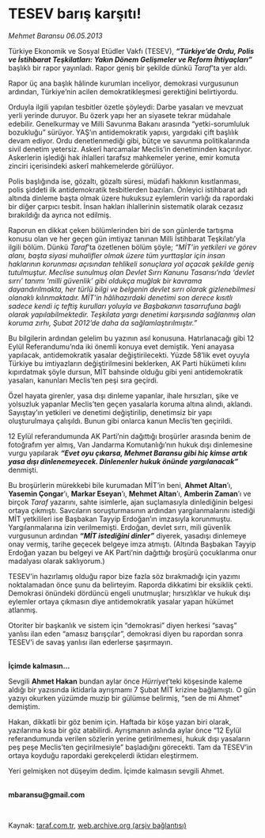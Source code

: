 # TESEV barış karşıtı!

*Mehmet Baransu 06.05.2013*

<div class="yazi"><p>Türkiye Ekonomik ve Sosyal Etüdler Vakfı (TESEV), <b><i>“Türkiye’de Ordu, Polis ve İstihbarat Teşkilatları: Yakın Dönem Gelişmeler ve Reform İhtiyaçları”</i></b> başlıklı bir rapor yayınladı. Rapor geniş bir şekilde dünkü <i>Taraf</i>’ta yer aldı. </p>
<p>Rapor üç ana başlık hâlinde kurumları inceliyor, demokrasi vurgusunun ardından, Türkiye’nin acilen demokratikleşmesi gerektiğini belirtiyordu. </p>
<p>Orduyla ilgili yapılan tesbitler özetle şöyleydi: Darbe yasaları ve mevzuat yerli yerinde duruyor. Bu özerk yapı her an siyasete tekrar müdahale edebilir. Genelkurmay ve Milli Savunma Bakanı arasında “yetki-sorumluluk bozukluğu” sürüyor. YAŞ’ın antidemokratik yapısı, yargıdaki çift başlılık devam ediyor. Ordu denetlenmediği gibi, bütçe ve savunma politikalarında sivil denetim yetersiz. Askerî harcamalar Meclis’in denetiminden kaçırılıyor. Askerlerin işlediği hak ihlalleri tarafsız mahkemeler yerine, emir komuta zinciri içerisindeki askerî mahkemelerde görülüyor. </p>
<p>Polis başlığında ise, gözaltı, gözaltı süresi, müdafi hakkının kısıtlanması, polis şiddeti ilk antidemokratik tesbitlerden bazıları. Önleyici istihbarat adı altında dinleme başta olmak üzere hukuksuz eylemlerin varlığı da rapordaki bir diğer çarpıcı tesbit. İnsan hakları ihlallerinin sistematik olarak cezasız bırakıldığı da ayrıca not edilmiş. </p>
<p>Raporun en dikkat çeken bölümlerinden biri de son günlerde tartışma konusu olan ve her geçen gün imtiyaz tanınan Milli İstihbarat Teşkilatı’yla ilgili bölüm. Dünkü <i>Taraf</i>’ta özetlenen bölüm şöyle; <i>“MİT’in yetkileri ve görev alanı, başta siyasi muhalifler olmak üzere tüm yurttaşlar için insan haklarının korunması açısından tehlikeli sonuçlara yol açacak şekilde geniş tutulmuştur.</i><i> Meclise sunulmuş olan Devlet Sırrı Kanunu Tasarısı’nda ‘devlet sırrı’ tanımı ‘milli güvenlik’ gibi oldukça muğlak bir kavrama dayandırılmakta, her türlü bilgi ve belgenin devlet sırrı olarak gizlenebilmesi olanaklı kılınmaktadır. MİT’in hâlihazırdaki denetimi son derece kısıtlı sadece kendi iç teftiş kurulları yoluyla ve Başbakanın tasarrufuna bağlı olarak yapılabilmektedir. Teşkilata yargı denetimi karşısında sağlanmış olan koruma zırhı, Şubat 2012’de daha da sağlamlaştırılmıştır.”</i></p>
<p>Bu bilgilerin ardından gelelim bu yazının asıl konusuna. Hatırlanacağı gibi 12 Eylül Referandumu’nda iki önemli konuya evet demiştik. Yeni anayasa yapılacak, antidemokratik yasalar değiştirilecekti. Yüzde 58’lik evet oyuyla Türkiye bu imtiyazların değiştirilmesini beklerken, AK Parti hükümeti kılını kıpırdatmak şöyle dursun, MİT bahsinde olduğu gibi yeni antidemokratik yasaları, kanunları Meclis’ten peşi sıra geçirdi. </p>
<p>Özel hayata girenler, yasa dışı dinleme yapanlar, ihale hırsızları, şike ve yolsuzluk yapanlar Meclis’ten geçen yasalarla koruma altına alındı, aklandı. Sayıştay’ın yetkileri ve denetimi değiştirilip, denetimsiz bir yapı oluşturulmaya çalışıldı. Bunun gibi onlarca kanun Meclis’ten geçirildi. </p>
<p>12 Eylül referandumunda AK Parti’nin dağıttığı broşürler arasında benim de fotoğrafım yer almış, Van Jandarma Komutanlığı’nın hukuk dışı dinlemesine vurgu yapılarak <b><i>“Evet oyu çıkarsa, Mehmet Baransu gibi hiç kimse artık yasa dışı dinlenemeyecek. Dinlenenler hukuk önünde yargılanacak”</i></b> denmişti. </p>
<p>Bu broşürlerin mürekkebi bile kurumadan MİT’in beni, <b>Ahmet Altan</b>’ı, <b>Yasemin Çongar</b>’ı, <b>Markar Eseyan</b>’ı, <b>Mehmet Altan</b>’ı, <b>Amberin Zaman</b>’ı ve birçok <i>Taraf</i> yazarını, sahte isimlerle, ajan suçlamasıyla dinlediğinin belgesi ortaya çıkmıştı. Savcıların soruşturmasının ardından yargılanmalarını istediği MİT yetkilileri ise Başbakan Tayyip Erdoğan’ın imzasıyla korunmuştu. Yargılanmalarına izin verilmemişti. Erdoğan, devlet sırrı, mili güvenlik vurgusunun ardından <b><i>“MİT istediğini dinler”</i></b> diyerek, yasadışı dinlemeye onay vermiş, tarihe geçecek belgeye imza atmıştı. (Altında Başbakan Tayyip Erdoğan yazan bu belgeyi ve AK Parti’nin dağıttığı broşürü çocuklarıma onur madalyası olarak saklıyorum.)</p>
<p>TESEV’in hazırlamış olduğu rapor bize fazla söz bırakmadığı için yazımı noktalamadan önce şunu da belirteyim. Raporda dikkatimi bir eksiklik çekti. Demokrasi önündeki dördüncü engeli unutmuşlar; hırsızlıklar ve hukuk dışı eylemler ortaya çıkmasın diye antidemokratik yasalar yapan hükümet atlanmış. </p>
<p>Otoriter bir başkanlık ve sistem için “demokrasi” diyen herkesi “savaş” yanlısı ilan eden “amasız barışçılar”, demokrasi diyen bu rapordan sonra TESEV’i de savaş yanlısı ilan ederlerse şaşırmayın. </p>
<p><b><br/>İçimde kalmasın...</b></p>
<p>Sevgili <b>Ahmet Hakan</b> bundan aylar önce <i>Hürriyet</i>’teki köşesinde kaleme aldığı bir yazısında iktidarla ayrışmamı 7 Şubat MİT krizine bağlamıştı. O gün yazıyı okurken yüzümde muzip bir gülümse belirmiş, “sen de mi Ahmet” demiştim. </p>
<p>Hakan, dikkatli bir göz benim için. Haftada bir köşe yazan biri olarak, yazılarıma kısa bir göz atabilirdi. Ayrışmanın aslında aylar önce “12 Eylül referandumunda verilen sözlerin yerine getirilmemesi, hukuk dışı yasaların peş peşe Meclis’ten geçirilmesiyle” başladığını görecekti. Tam da TESEV’in ortaya koyduğu rapordaki gerekçelerdi iktidarı eleştirmem. </p>
<p>Yeri gelmişken not düşeyim dedim. İçimde kalmasın sevgili Ahmet.</p><b>
<p><br/>mbaransu@gmail.com</p>
<p></p></b> 
</div>

Kaynak: [taraf.com.tr](http://www.taraf.com.tr:80/mehmet-baransu/makale-tesev-baris-karsiti.htm), [web.archive.org (arşiv bağlantısı)](http://web.archive.org/web/20130507131035/http://www.taraf.com.tr:80/mehmet-baransu/makale-tesev-baris-karsiti.htm)
